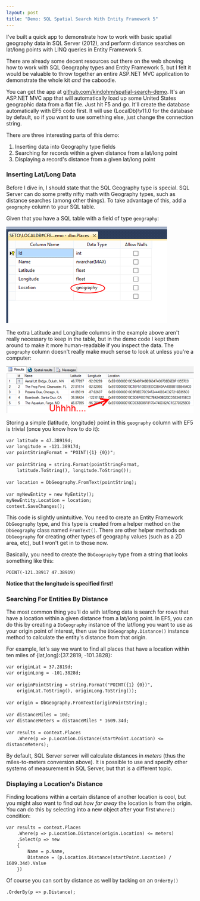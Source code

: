 ```yaml
---
layout: post
title: "Demo: SQL Spatial Search With Entity Framework 5"
---
```


<p>I've built a quick app to demonstrate how to work with basic spatial
	geography data in SQL Server (2012), and perform distance searches
	on lat/long points with LINQ queries in Entity Framework 5.</p>

<p>There are already some decent resources out there on the web showing how
	to work with SQL Geography types and Entity Framework 5,
	but I felt it would be valuable to throw
	together an entire ASP.NET MVC application to demonstrate the whole
	kit <em>and</em> the caboodle.</p>

<p>You can get the app at 
	<a href="https://github.com/kindohm/spatial-search-demo">github.com/kindohm/spatial-search-demo</a>.
It's an ASP.NET MVC app that will automatically load up some United States
geographic data from a flat file. Just hit F5 and go. It'll create the database
automatically with EF5 code first. It will use 
(LocalDb)\v11.0 for the database by default, so if you want to use something
else, just change the connection string.</p>

<p>There are three interesting parts of this demo:</p>

<ol>
	<li>Inserting data into Geography type fields</li>
	<li>Searching for records within a given distance from a lat/long point</li>
	<li>Displaying a record's distance from a given lat/long point</li>
</ol>

<h3>Inserting Lat/Long Data</h3>

<p>Before I dive in, I should state that the SQL Geography type is special.
	SQL Server can do some pretty nifty math with Geography types, such as
	distance searches (among other things). To take advantage of this, add
	a <code>geography</code> column to your SQL table.</p>

<p>Given that you have a SQL table with a field of type <code>geography</code>:</p>

<p><img src="/postassets/geography-field.png" alt="Geography Field"/></p>

<p>The extra Latitude and Longitude columns in the example above aren't really
	necessary to keep in the table, but in the demo code I kept them around
	to make it more human-readable if you inspect the data. The <code>geography</code>
	column doesn't really make much sense to look at unless you're a computer:</p>

<p><img src="/postassets/geography-display.png" alt="Geography Display"/></p>

<p>Storing a simple {latitude, longitude} point in this <code>geography</code>
column with	EF5 is trivial (once you know how to do it):</p>

<pre><code>var latitude = 47.38919d;
var longitude = -121.38917d;
var pointStringFormat = "POINT({1} {0})";

var pointString = string.Format(pointStringFormat, 
	latitude.ToString(), longitude.ToString());

var location = DbGeography.FromText(pointString);

var myNewEntity = new MyEntity();
myNewEntity.Location = location;
context.SaveChanges();</code></pre>

<p>This code is slightly unintuitive. You need to create an Entity Framework 
	<code>DbGeography</code> type, and this type is created from a helper method 
	on the <code>DbGeography</code> class named <code>FromText()</code>. There are
	other helper methods on <code>DbGeography</code> for creating other types
	of geography values (such as a 2D area, etc), but I won't get in to those
	now.</p>

<p>Basically, you need to create the <code>DbGeography</code> type from a string
	that looks something like this:</p>

<pre><code>POINT(-121.38917 47.38919)</code></pre>

<p><strong>Notice that the longitude is specified first!</strong></p>

<h3>Searching For Entities By Distance</h3>

<p>The most common thing you'll do with lat/long data is search for rows that
	have a location within a given distance from a lat/long point. In EF5, you can
	do this by creating a <code>DbGeography</code> instance of the lat/long
	you want to use as your origin point of interest, then use the
	<code>DbGeography.Distance()</code> instance method to calculate the
	entity's distance from that origin.</p>

<p>For example, let's say we want to find all places that have a location within
	ten miles of {lat,long}:{37.2819, -101.3828}:</p>

<pre><code>var originLat = 37.2819d;
var originLong = -101.3828d;

var originPointString = string.Format("POINT({1} {0})", 
	originLat.ToString(), originLong.ToString());

var origin = DbGeography.FromText(originPointString);

var distanceMiles = 10d;
var distanceMeters = distanceMiles * 1609.34d;

var results = context.Places
    .Where(p => p.Location.Distance(startPoint.Location) &lt;= distanceMeters);</code></pre>

<p>By default, SQL Server server will calculate distances in <em>meters</em>
	(thus the miles-to-meters conversion above). It
	is possible to use and specify other systems of measurement in SQL Server, but
	that is a different topic.</p>

<h3>Displaying a Location's Distance</h3>

<p>Finding locations within a certain distance of another location is cool, 
	but you might also want to find out
	<em>how far away</em> the location is from the origin. You can do this
	by selecting into a new object after your first <code>Where()</code>
	condition:</p>

<pre><code>var results = context.Places
    .Where(p => p.Location.Distance(origin.Location) &lt;= meters)
    .Select(p => new 
    {
        Name = p.Name,
        Distance = (p.Location.Distance(startPoint.Location) / 1609.34d).Value
    })</code></pre>
<p>Of course you can sort by distance as well by tacking on an <code>OrderBy()</code></p>
<pre><code>.OrderBy(p => p.Distance);</code></pre>

